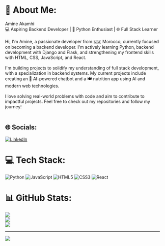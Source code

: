 # 💫 About Me:
Amine Akamhi<br>💻 Aspiring Backend Developer | 🐍 Python Enthusiast | 🌐 Full Stack Learner<br><br>Hi, I'm Amine, a passionate developer from 🇲🇦 Morocco, currently focused on becoming a backend developer. I'm actively learning Python, backend development with Django and Flask, and strengthening my frontend skills with HTML, CSS, JavaScript, and React.<br><br>I'm building projects to solidify my understanding of full stack development, with a specialization in backend systems. My current projects include creating an 🤖 AI-powered chatbot and a 🍽️ nutrition app using AI and modern web technologies.<br><br>I love solving real-world problems with code and aim to contribute to impactful projects. Feel free to check out my repositories and follow my journey!<br><br>


## 🌐 Socials:
[![LinkedIn](https://img.shields.io/badge/LinkedIn-%230077B5.svg?logo=linkedin&logoColor=white)](https://linkedin.com/in/amine-akamhi-33377a300) 

# 💻 Tech Stack:
![Python](https://img.shields.io/badge/python-3670A0?style=for-the-badge&logo=python&logoColor=ffdd54) ![JavaScript](https://img.shields.io/badge/javascript-%23323330.svg?style=for-the-badge&logo=javascript&logoColor=%23F7DF1E) ![HTML5](https://img.shields.io/badge/html5-%23E34F26.svg?style=for-the-badge&logo=html5&logoColor=white) ![CSS3](https://img.shields.io/badge/css3-%231572B6.svg?style=for-the-badge&logo=css3&logoColor=white) ![React](https://img.shields.io/badge/react-%2320232a.svg?style=for-the-badge&logo=react&logoColor=%2361DAFB)
# 📊 GitHub Stats:
![](https://github-readme-stats.vercel.app/api?username=amineakamhi&theme=gruvbox&hide_border=false&include_all_commits=false&count_private=false)<br/>
![](https://github-readme-streak-stats.herokuapp.com/?user=amineakamhi&theme=gruvbox&hide_border=false)<br/>
![](https://github-readme-stats.vercel.app/api/top-langs/?username=amineakamhi&theme=gruvbox&hide_border=false&include_all_commits=false&count_private=false&layout=compact)

---
[![](https://visitcount.itsvg.in/api?id=amineakamhi&icon=3&color=2)](https://visitcount.itsvg.in)

<!-- Proudly created with GPRM ( https://gprm.itsvg.in ) -->
